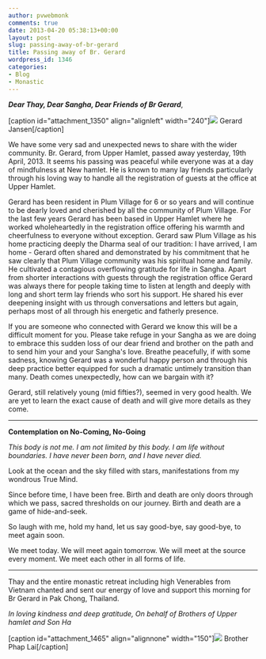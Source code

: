 ```yaml
---
author: pvwebmonk
comments: true
date: 2013-04-20 05:38:13+00:00
layout: post
slug: passing-away-of-br-gerard
title: Passing away of Br. Gerard
wordpress_id: 1346
categories:
- Blog
- Monastic
---
```


**_Dear Thay, Dear Sangha, Dear Friends of Br Gerard_**,

[caption id="attachment_1350" align="alignleft" width="240"]![](http://plumvillage.org/wp-content/uploads/2013/04/gerard-300x201.jpg) Gerard Jansen[/caption]

We have some very sad and unexpected news to share with the wider community. Br. Gerard, from Upper Hamlet, passed away yesterday, 19th April, 2013. It seems his passing was peaceful while everyone was at a day of mindfulness at New hamlet. He is known to many lay friends particularly through his loving way to handle all the registration of guests at the office at Upper Hamlet.

Gerard has been resident in Plum Village for 6 or so years and will continue to be dearly loved and cherished by all the community of Plum Village. For the last few years Gerard has been based in Upper Hamlet where he worked wholeheartedly in the registration office offering his warmth and cheerfulness to everyone without exception. Gerard saw Plum Village as his home practicing deeply the Dharma seal of our tradition: I have arrived, I am home - Gerard often shared and demonstrated by his commitment that he saw clearly that Plum Village community was his spiritual home and family. He cultivated a contagious overflowing gratitude for life in Sangha. Apart from shorter interactions with guests through the registration office Gerard was always there for people taking time to listen at length and deeply with long and short term lay friends who sort his support. He shared his ever deepening insight with us through conversations and letters but again, perhaps most of all through his energetic and fatherly presence.

If you are someone who connected with Gerard we know this will be a difficult moment for you. Please take refuge in your Sangha as we are doing to embrace this sudden loss of our dear friend and brother on the path and to send him your and your Sangha's love. Breathe peacefully, if with some sadness, knowing Gerard was a wonderful happy person and through his deep practice better equipped for such a dramatic untimely transition than many. Death comes unexpectedly, how can we bargain with it?

Gerard, still relatively young (mid fifties?), seemed in very good health. We are yet to learn the exact cause of death and will give more details as they come.



* * *



**Contemplation on No-Coming, No-Going**

_This body is not me.
I am not limited by this body.
I am life without boundaries.
I have never been born,
and I have never died._

Look at the ocean and the sky filled with stars,
manifestations from my wondrous True Mind.

Since before time, I have been free.
Birth and death are only doors through which we pass,
sacred thresholds on our journey.
Birth and death are a game of hide-and-seek.

So laugh with me,
hold my hand,
let us say good-bye,
say good-bye, to meet again soon.

We meet today.
We will meet again tomorrow.
We will meet at the source every moment.
We meet each other in all forms of life.



* * *



Thay and the entire monastic retreat including high Venerables from Vietnam chanted and sent our energy of love and support this morning for Br Gerard in Pak Chong, Thailand.

_In loving kindness and deep gratitude,_
_On behalf of Brothers of Upper hamlet and Son Ha_

[caption id="attachment_1465" align="alignnone" width="150"]![](http://plumvillage.org/wp-content/uploads/2013/04/phap-lai-150x150.jpg) Brother Phap Lai[/caption]
